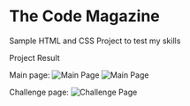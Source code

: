 # The Code Magazine

Sample HTML and CSS Project to test my skills

Project Result

Main page:
![Main Page](https://github.com/html-css-js-projects/the-code-magazine/blob/master/images/main-1.png)
![Main Page](https://github.com/html-css-js-projects/the-code-magazine/blob/master/images/main-2.png)

Challenge page:
![Challenge Page](https://github.com/html-css-js-projects/the-code-magazine/blob/master/images/challenge.png)
